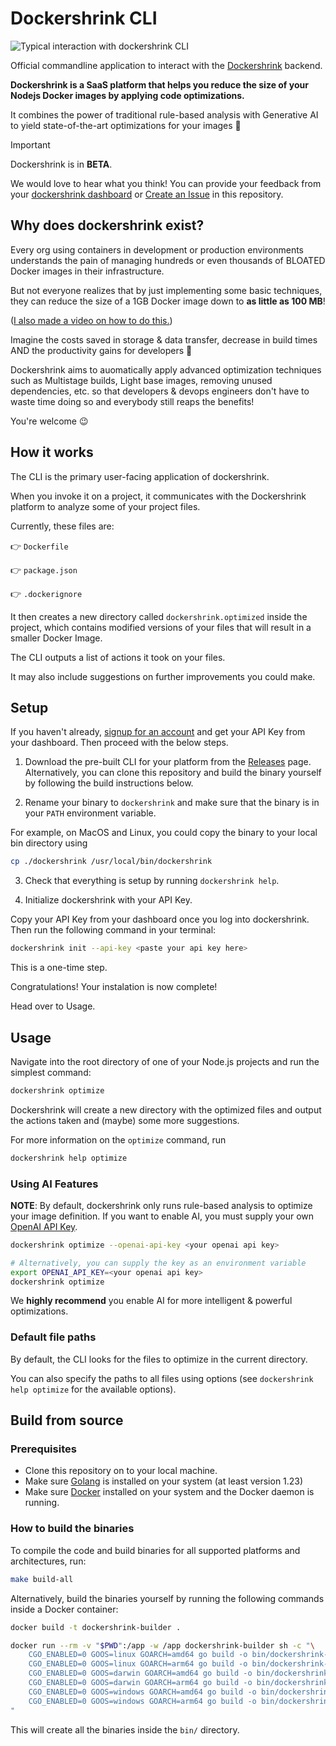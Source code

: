 # Dockershrink CLI

![Typical interaction with dockershrink CLI](./static/dockershrink-how-it-works.gif)

Official commandline application to interact with the [Dockershrink](https://dockershrink.com) backend.

**Dockershrink is a SaaS platform that helps you reduce the size of your Nodejs Docker images by applying code optimizations.**

It combines the power of traditional rule-based analysis with Generative AI to yield state-of-the-art optimizations for your images :brain:

> [!IMPORTANT]
> Dockershrink is in **BETA**.
> 
> We would love to hear what you think! You can provide your feedback from your [dockershrink dashboard](https://dockershrink.com/dashboard) or [Create an Issue](https://github.com/duaraghav8/dockershrink-cli/issues) in this repository.

## Why does dockershrink exist?
Every org using containers in development or production environments understands the pain of managing hundreds or even thousands of BLOATED Docker images in their infrastructure.

But not everyone realizes that by just implementing some basic techniques, they can reduce the size of a 1GB Docker image down to **as little as 100 MB**!

([I also made a video on how to do this.](https://youtu.be/vHBHxQfK6cM))

Imagine the costs saved in storage & data transfer, decrease in build times AND the productivity gains for developers :exploding_head:

Dockershrink aims to auomatically apply advanced optimization techniques such as Multistage builds, Light base images, removing unused dependencies, etc. so that developers & devops engineers don't have to waste time doing so and everybody still reaps the benefits!

You're welcome :wink:

## How it works
The CLI is the primary user-facing application of dockershrink.

When you invoke it on a project, it communicates with the Dockershrink platform to analyze some of your project files.

Currently, these files are:

:point_right: `Dockerfile`

:point_right: `package.json`

:point_right: `.dockerignore`

It then creates a new directory called `dockershrink.optimized` inside the project, which contains modified versions of your files that will result in a smaller Docker Image.

The CLI outputs a list of actions it took on your files.

It may also include suggestions on further improvements you could make.

## Setup
If you haven't already, [signup for an account](https://dockershrink.com) and get your API Key from your dashboard. Then proceed with the below steps.

1. Download the pre-built CLI for your platform from the [Releases](https://github.com/duaraghav8/dockershrink-cli/releases) page.
Alternatively, you can clone this repository and build the binary yourself by following the build instructions below.

2. Rename your binary to `dockershrink` and make sure that the binary is in your `PATH` environment variable.

For example, on MacOS and Linux, you could copy the binary to your local bin directory using
```bash
cp ./dockershrink /usr/local/bin/dockershrink
```

3. Check that everything is setup by running `dockershrink help`.

4. Initialize dockershrink with your API Key.

Copy your API Key from your dashboard once you log into dockershrink.
Then run the following command in your terminal:

```bash
dockershrink init --api-key <paste your api key here>
```

This is a one-time step.

Congratulations! Your instalation is now complete!

Head over to Usage.

## Usage
Navigate into the root directory of one of your Node.js projects and run the simplest command:

```bash
dockershrink optimize
```

Dockershrink will create a new directory with the optimized files and output the actions taken and (maybe) some more suggestions.

For more information on the `optimize` command, run
```bash
dockershrink help optimize
```

### Using AI Features

**NOTE**: By default, dockershrink only runs rule-based analysis to optimize your image definition.
If you want to enable AI, you must supply your own [OpenAI API Key](https://openai.com/index/openai-api/).

```bash
dockershrink optimize --openai-api-key <your openai api key>

# Alternatively, you can supply the key as an environment variable
export OPENAI_API_KEY=<your openai api key>
dockershrink optimize
```

We **highly recommend** you enable AI for more intelligent & powerful optimizations.

### Default file paths
By default, the CLI looks for the files to optimize in the current directory.

You can also specify the paths to all files using options (see `dockershrink help optimize` for the available options).

## Build from source

### Prerequisites

- Clone this repository on to your local machine.
- Make sure [Golang](https://golang.org/dl/) is installed on your system (at least version 1.23)
- Make sure [Docker](https://www.docker.com/get-started) installed on your system and the Docker daemon is running.

### How to build the binaries
To compile the code and build binaries for all supported platforms and architectures, run:
```bash
make build-all
```

Alternatively, build the binaries yourself by running the following commands inside a Docker container:

```bash
docker build -t dockershrink-builder .

docker run --rm -v "$PWD":/app -w /app dockershrink-builder sh -c "\
    CGO_ENABLED=0 GOOS=linux GOARCH=amd64 go build -o bin/dockershrink-linux-amd64 main.go &&\
    CGO_ENABLED=0 GOOS=linux GOARCH=arm64 go build -o bin/dockershrink-linux-arm64 main.go &&\
    CGO_ENABLED=0 GOOS=darwin GOARCH=amd64 go build -o bin/dockershrink-darwin-amd64 main.go &&\
    CGO_ENABLED=0 GOOS=darwin GOARCH=arm64 go build -o bin/dockershrink-darwin-arm64 main.go &&\
    CGO_ENABLED=0 GOOS=windows GOARCH=amd64 go build -o bin/dockershrink-windows-amd64.exe main.go &&\
    CGO_ENABLED=0 GOOS=windows GOARCH=arm64 go build -o bin/dockershrink-windows-arm64.exe main.go\
"
```

This will create all the binaries inside the `bin/` directory.

